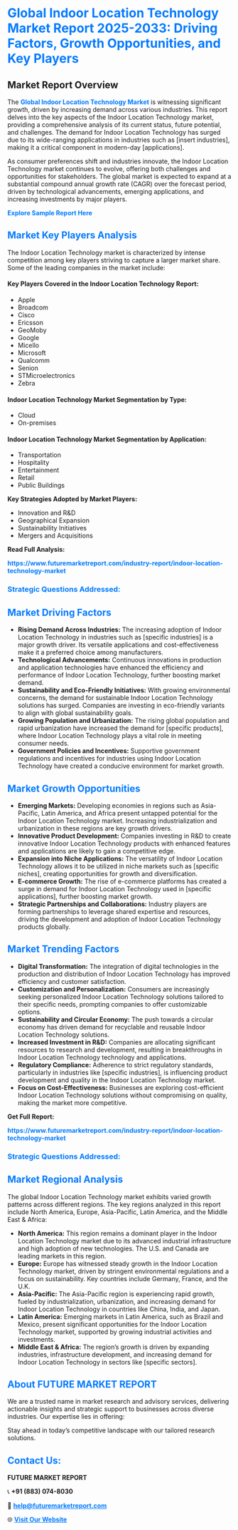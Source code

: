 <h1 style="color: #007BFF;">Global Indoor Location Technology Market Report 2025-2033: Driving Factors, Growth Opportunities, and Key Players</h1>

<section id="overview">
<h2>Market Report Overview</h2>
<p>The <a href="https://www.futuremarketreport.com/industry-report/indoor-location-technology-market" style="color: #007BFF; text-decoration: none;"><strong>Global Indoor Location Technology Market</strong></a> is witnessing significant growth, driven by increasing demand across various industries. This report delves into the key aspects of the Indoor Location Technology market, providing a comprehensive analysis of its current status, future potential, and challenges. The demand for Indoor Location Technology has surged due to its wide-ranging applications in industries such as [insert industries], making it a critical component in modern-day [applications].</p>
<p>As consumer preferences shift and industries innovate, the Indoor Location Technology market continues to evolve, offering both challenges and opportunities for stakeholders. The global market is expected to expand at a substantial compound annual growth rate (CAGR) over the forecast period, driven by technological advancements, emerging applications, and increasing investments by major players.</p>
</section>

<section id="overview">
<p><a href="https://www.futuremarketreport.com/request-sample/reportId=42962" style="color: #007BFF; text-decoration: none;"><strong>Explore Sample Report Here</strong></a></p>
</section>

<section id="key-players">
<h2 style="color: #007BFF;">Market Key Players Analysis</h2>
<p>The Indoor Location Technology market is characterized by intense competition among key players striving to capture a larger market share. Some of the leading companies in the market include:</p>
<h4>Key Players Covered in the Indoor Location Technology Report:</h4>
<ul><li>Apple</li><li>Broadcom</li><li>Cisco</li><li>Ericsson</li><li>GeoMoby</li><li>Google</li><li>Micello</li><li>Microsoft</li><li>Qualcomm</li><li>Senion</li><li>STMicroelectronics</li><li>Zebra</li></ul>
<h4>Indoor Location Technology Market Segmentation by Type:</h4>
<ul><li>Cloud</li><li>On-premises</li></ul>

<h4>Indoor Location Technology Market Segmentation by Application:</h4>
<ul><li>Transportation</li><li>Hospitality</li><li>Entertainment</li><li>Retail</li><li>Public Buildings</li></ul>
<p><strong>Key Strategies Adopted by Market Players:</strong></p>
<ul>
<li>Innovation and R&D</li>
<li>Geographical Expansion</li>
<li>Sustainability Initiatives</li>
<li>Mergers and Acquisitions</li>
</ul>
</section>

<section>
<p><strong>Read Full Analysis: </strong></p><a href="https://www.futuremarketreport.com/industry-report/indoor-location-technology-market" style="color: #007BFF; text-decoration: none;"><strong>https://www.futuremarketreport.com/industry-report/indoor-location-technology-market</strong></a>
<h3 style="color: #007BFF;">Strategic Questions Addressed:</h3>
</section>

<section id="driving-factors">
<h2 style="color: #007BFF;">Market Driving Factors</h2>
<ul>
<li><strong>Rising Demand Across Industries:</strong> The increasing adoption of Indoor Location Technology in industries such as [specific industries] is a major growth driver. Its versatile applications and cost-effectiveness make it a preferred choice among manufacturers.</li>
<li><strong>Technological Advancements:</strong> Continuous innovations in production and application technologies have enhanced the efficiency and performance of Indoor Location Technology, further boosting market demand.</li>
<li><strong>Sustainability and Eco-Friendly Initiatives:</strong> With growing environmental concerns, the demand for sustainable Indoor Location Technology solutions has surged. Companies are investing in eco-friendly variants to align with global sustainability goals.</li>
<li><strong>Growing Population and Urbanization:</strong> The rising global population and rapid urbanization have increased the demand for [specific products], where Indoor Location Technology plays a vital role in meeting consumer needs.</li>
<li><strong>Government Policies and Incentives:</strong> Supportive government regulations and incentives for industries using Indoor Location Technology have created a conducive environment for market growth.</li>
</ul>
</section>

<section id="growth-opportunities">
<h2 style="color: #007BFF;">Market Growth Opportunities</h2>
<ul>
<li><strong>Emerging Markets:</strong> Developing economies in regions such as Asia-Pacific, Latin America, and Africa present untapped potential for the Indoor Location Technology market. Increasing industrialization and urbanization in these regions are key growth drivers.</li>
<li><strong>Innovative Product Development:</strong> Companies investing in R&D to create innovative Indoor Location Technology products with enhanced features and applications are likely to gain a competitive edge.</li>
<li><strong>Expansion into Niche Applications:</strong> The versatility of Indoor Location Technology allows it to be utilized in niche markets such as [specific niches], creating opportunities for growth and diversification.</li>
<li><strong>E-commerce Growth:</strong> The rise of e-commerce platforms has created a surge in demand for Indoor Location Technology used in [specific applications], further boosting market growth.</li>
<li><strong>Strategic Partnerships and Collaborations:</strong> Industry players are forming partnerships to leverage shared expertise and resources, driving the development and adoption of Indoor Location Technology products globally.</li>
</ul>
</section>

<section id="trending-factors">
<h2 style="color: #007BFF;">Market Trending Factors</h2>
<ul>
<li><strong>Digital Transformation:</strong> The integration of digital technologies in the production and distribution of Indoor Location Technology has improved efficiency and customer satisfaction.</li>
<li><strong>Customization and Personalization:</strong> Consumers are increasingly seeking personalized Indoor Location Technology solutions tailored to their specific needs, prompting companies to offer customizable options.</li>
<li><strong>Sustainability and Circular Economy:</strong> The push towards a circular economy has driven demand for recyclable and reusable Indoor Location Technology solutions.</li>
<li><strong>Increased Investment in R&D:</strong> Companies are allocating significant resources to research and development, resulting in breakthroughs in Indoor Location Technology technology and applications.</li>
<li><strong>Regulatory Compliance:</strong> Adherence to strict regulatory standards, particularly in industries like [specific industries], is influencing product development and quality in the Indoor Location Technology market.</li>
<li><strong>Focus on Cost-Effectiveness:</strong> Businesses are exploring cost-efficient Indoor Location Technology solutions without compromising on quality, making the market more competitive.</li>
</ul>
</section>

<section>
<p><strong>Get Full Report: </strong></p><a href="https://www.futuremarketreport.com/industry-report/indoor-location-technology-market" style="color: #007BFF; text-decoration: none;"><strong>https://www.futuremarketreport.com/industry-report/indoor-location-technology-market</strong></a>
<h3 style="color: #007BFF;">Strategic Questions Addressed:</h3>
</section>


<section id="regional-analysis">
<h2 style="color: #007BFF;">Market Regional Analysis</h2>
<p>The global Indoor Location Technology market exhibits varied growth patterns across different regions. The key regions analyzed in this report include North America, Europe, Asia-Pacific, Latin America, and the Middle East & Africa:</p>
<ul>
<li><strong>North America:</strong> This region remains a dominant player in the Indoor Location Technology market due to its advanced industrial infrastructure and high adoption of new technologies. The U.S. and Canada are leading markets in this region.</li>
<li><strong>Europe:</strong> Europe has witnessed steady growth in the Indoor Location Technology market, driven by stringent environmental regulations and a focus on sustainability. Key countries include Germany, France, and the U.K.</li>
<li><strong>Asia-Pacific:</strong> The Asia-Pacific region is experiencing rapid growth, fueled by industrialization, urbanization, and increasing demand for Indoor Location Technology in countries like China, India, and Japan.</li>
<li><strong>Latin America:</strong> Emerging markets in Latin America, such as Brazil and Mexico, present significant opportunities for the Indoor Location Technology market, supported by growing industrial activities and investments.</li>
<li><strong>Middle East & Africa:</strong> The region’s growth is driven by expanding industries, infrastructure development, and increasing demand for Indoor Location Technology in sectors like [specific sectors].</li>
</ul>
</section>

<footer>
<h2 style="color: #007BFF;">About FUTURE MARKET REPORT</h2>
<p>We are a trusted name in market research and advisory services, delivering actionable insights and strategic support to businesses across diverse industries. Our expertise lies in offering:</p>

<p>Stay ahead in today’s competitive landscape with our tailored research solutions.</p>

<h2 style="color: #007BFF;">Contact Us:</h2>
<p><strong>FUTURE MARKET REPORT</strong></p>
<p>📞 <strong>+91 (883) 074-8030</strong></p>
<p>📧 <strong><a href="mailto:help@futuremarketreport.com" style="color: #007BFF;">help@futuremarketreport.com</a></strong></p>
<p>🌐 <strong><a href="https://www.futuremarketreport.com/" style="color: #007BFF;">Visit Our Website</a></strong></p>
</footer>